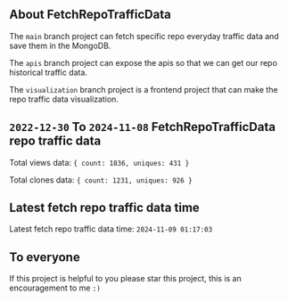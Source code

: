 ## About FetchRepoTrafficData

The `main` branch project can fetch specific repo everyday traffic data and save them in the MongoDB.

The `apis` branch project can expose the apis so that we can get our repo historical traffic data.

The `visualization` branch project is a frontend project that can make the repo traffic data visualization.

## `2022-12-30` To `2024-11-08` FetchRepoTrafficData repo traffic data

Total views data: `{ count: 1836, uniques: 431 }`

Total clones data: `{ count: 1231, uniques: 926 }`

## Latest fetch repo traffic data time

Latest fetch repo traffic data time: `2024-11-09 01:17:03`

## To everyone

If this project is helpful to you please star this project, this is an encouragement to me `:)`



